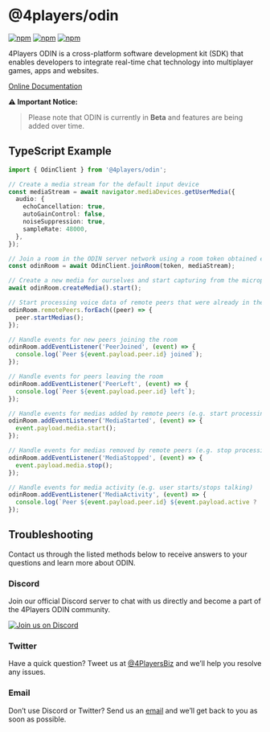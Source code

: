 # @4players/odin

[![npm](https://img.shields.io/npm/v/@4players/odin.svg)][npm-badge-url]
[![npm](https://img.shields.io/npm/l/@4players/odin.svg)][license-url]
[![npm](https://img.shields.io/npm/dm/@4players/odin.svg)][npm-badge-url]

4Players ODIN is a cross-platform software development kit (SDK) that enables developers to integrate real-time chat technology into multiplayer games, apps and websites.

[Online Documentation](https://developers.4players.io/odin)

**:warning: Important Notice:**

> Please note that ODIN is currently in **Beta** and features are being added over time.

## TypeScript Example

```typescript
import { OdinClient } from '@4players/odin';

// Create a media stream for the default input device
const mediaStream = await navigator.mediaDevices.getUserMedia({
  audio: {
    echoCancellation: true,
    autoGainControl: false,
    noiseSuppression: true,
    sampleRate: 48000,
  },
});

// Join a room in the ODIN server network using a room token obtained externally
const odinRoom = await OdinClient.joinRoom(token, mediaStream);

// Create a new media for ourselves and start capturing from the microphone
await odinRoom.createMedia().start();

// Start processing voice data of remote peers that were already in the room
odinRoom.remotePeers.forEach((peer) => {
  peer.startMedias();
});

// Handle events for new peers joining the room
odinRoom.addEventListener('PeerJoined', (event) => {
  console.log(`Peer ${event.payload.peer.id} joined`);
});

// Handle events for peers leaving the room
odinRoom.addEventListener('PeerLeft', (event) => {
  console.log(`Peer ${event.payload.peer.id} left`);
});

// Handle events for medias added by remote peers (e.g. start processing voice data)
odinRoom.addEventListener('MediaStarted', (event) => {
  event.payload.media.start();
});

// Handle events for medias removed by remote peers (e.g. stop processing voice data)
odinRoom.addEventListener('MediaStopped', (event) => {
  event.payload.media.stop();
});

// Handle events for media activity (e.g. user starts/stops talking)
odinRoom.addEventListener('MediaActivity', (event) => {
  console.log(`Peer ${event.payload.peer.id} ${event.payload.active ? 'started' : 'stopped'} talking on media ${event.payload.media.id}`);
});
```

## Troubleshooting

Contact us through the listed methods below to receive answers to your questions and learn more about ODIN.

### Discord

Join our official Discord server to chat with us directly and become a part of the 4Players ODIN community.

[![Join us on Discord](https://developers.4players.io/images/join_discord.png)](https://discord.gg/9yzdJNUGZS)

### Twitter

Have a quick question? Tweet us at [@4PlayersBiz](https://twitter.com/4PlayersBiz) and we’ll help you resolve any issues.

### Email

Don’t use Discord or Twitter? Send us an [email](mailto:odin@4players.io) and we’ll get back to you as soon as possible.

[npm-badge-url]: https://www.npmjs.com/package/@4players/odin
[license-url]: https://github.com/4Players/odin/blob/master/LICENSE

